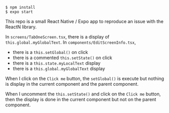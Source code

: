 ```
$ npm install
$ expo start
```

This repo is a small React Native / Expo app to reproduce an issue with the ReactN library.

In `screens/TabOneScreen.tsx`, there is a display of `this.global.myGlobalText`.
In `components/EditScreenInfo.tsx`,
 - there is a `this.setGlobal()` on click
 - there is a commented `this.setState()` on click
 - there is a `this.state.myLocalText` display
 - there is a `this.global.myGlobalText` display

 When I click on the `Click me` button, the `setGlobal()` is execute but nothing is display in the current component and the parent component.

 When I uncomment the `this.setState()` and click on the `Click me` button, then the display is done in the current component but not on the parent component.